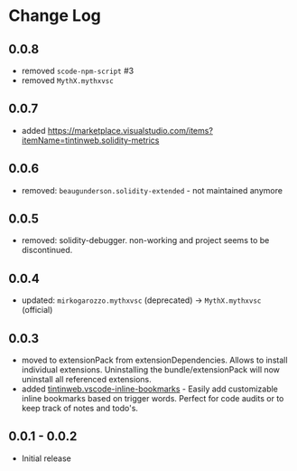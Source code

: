 # Change Log

## 0.0.8

- removed `scode-npm-script` #3
- removed `MythX.mythxvsc`

## 0.0.7

- added https://marketplace.visualstudio.com/items?itemName=tintinweb.solidity-metrics

## 0.0.6

- removed: `beaugunderson.solidity-extended` - not maintained anymore

## 0.0.5

- removed: solidity-debugger. non-working and project seems to be discontinued.

## 0.0.4

- updated: `mirkogarozzo.mythxvsc` (deprecated) -> `MythX.mythxvsc` (official)

## 0.0.3

- moved to extensionPack from extensionDependencies. Allows to install individual extensions. Uninstalling the bundle/extensionPack will now uninstall all referenced extensions.
- added [tintinweb.vscode-inline-bookmarks](https://marketplace.visualstudio.com/items?itemName=tintinweb.vscode-inline-bookmarks) - Easily add customizable inline bookmarks based on trigger words. Perfect for code audits or to keep track of notes and todo's.

## 0.0.1 - 0.0.2
- Initial release
